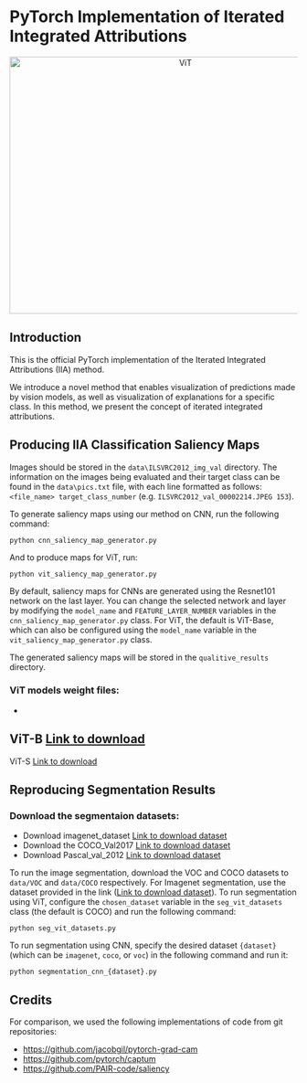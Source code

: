 # PyTorch Implementation of Iterated Integrated Attributions

<p align="center">
  <img width="600" height="450" src="result_sample.png" alt="ViT" title="ViT">
</p>

## Introduction

This is the official PyTorch implementation of the Iterated Integrated Attributions (IIA) method.

We introduce a novel method that enables visualization of predictions made by vision models, as well as visualization of
explanations for a specific class.
In this method, we present the concept of iterated integrated attributions.

## Producing IIA Classification Saliency Maps

Images should be stored in the `data\ILSVRC2012_img_val` directory.
The information on the images being evaluated and their target class can be found in the `data\pics.txt` file, with each
line formatted as follows: `<file_name> target_class_number` (e.g. `ILSVRC2012_val_00002214.JPEG 153`).

To generate saliency maps using our method on CNN, run the following command:

```
python cnn_saliency_map_generator.py
```

And to produce maps for ViT, run:

```
python vit_saliency_map_generator.py
```

By default, saliency maps for CNNs are generated using the Resnet101 network on the last layer. You can change the
selected network and layer by modifying the `model_name` and `FEATURE_LAYER_NUMBER` variables in
the `cnn_saliency_map_generator.py` class. For ViT, the default is ViT-Base, which can also be configured using
the `model_name` variable in the `vit_saliency_map_generator.py` class.

The generated saliency maps will be stored in the `qualitive_results` directory.

### ViT models weight files:

-
ViT-B [Link to download](https://github.com/rwightman/pytorch-image-models/releases/download/v0.1-vitjx/jx_vit_base_p16_224-80ecf9dd.pth)
-
ViT-S [Link to download](https://github.com/rwightman/pytorch-image-models/releases/download/v0.1-weights/vit_small_p16_224-15ec54c9.pth)

## Reproducing Segmentation Results

### Download the segmentaion datasets:

- Download
  imagenet_dataset [Link to download dataset](http://calvin-vision.net/bigstuff/proj-imagenet/data/gtsegs_ijcv.mat)
- Download the COCO_Val2017 [Link to download dataset](https://cocodataset.org/#download)
- Download Pascal_val_2012 [Link to download dataset](http://host.robots.ox.ac.uk/pascal/VOC/voc2012/index.html)

To run the image segmentation, download the VOC and COCO datasets to `data/VOC` and `data/COCO` respectively.
For Imagenet segmentation, use the dataset provided in the
link ([Link to download dataset](http://calvin-vision.net/bigstuff/proj-imagenet/data/gtsegs_ijcv.mat)).
To run segmentation using ViT, configure the `chosen_dataset` variable in the `seg_vit_datasets` class (the default is
COCO) and run the following command:

```
python seg_vit_datasets.py
```

To run segmentation using CNN, specify the desired dataset `{dataset}` (which can be `imagenet`, `coco`, or `voc`) in
the following command and run it:

```
python segmentation_cnn_{dataset}.py
```

## Credits

For comparison, we used the following implementations of code from git repositories:

- https://github.com/jacobgil/pytorch-grad-cam
- https://github.com/pytorch/captum
- https://github.com/PAIR-code/saliency
